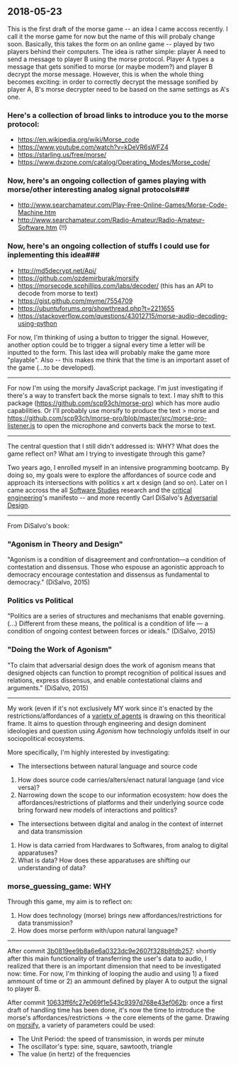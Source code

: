 ## 2018-05-23

This is the first draft of the morse game -- an idea I came accoss recently. I call it the morse game for now but the name of this will probaly change soon. Basically, this takes the form on an online game -- played by two players behind their computers. The idea is rather simple: player A need to send a message to player B using the morse protocol. Player A types a message that gets sonified to morse (or maybe modem?) and player B decrypt the morse message. However, this is when the whole thing becomes exciting: in order to correctly decrypt the message sonified by player A, B's morse decrypter need to be based on the same settings as A's one.

### Here's a collection of broad links to introduce you to the morse protocol: ###

* https://en.wikipedia.org/wiki/Morse_code
* https://www.youtube.com/watch?v=kDeVR6sWFZ4
* https://starling.us/free/morse/
* https://www.dxzone.com/catalog/Operating_Modes/Morse_code/

### Now, here's an ongoing collection of games playing with morse/other interesting analog signal protocols###

* http://www.searchamateur.com/Play-Free-Online-Games/Morse-Code-Machine.htm
* http://www.searchamateur.com/Radio-Amateur/Radio-Amateur-Software.htm (!!)

### Now, here's an ongoing collection of stuffs I could use for inplementing this idea###

* http://md5decrypt.net/Api/
* https://github.com/ozdemirburak/morsify
* https://morsecode.scphillips.com/labs/decoder/ (this has an API to decode from morse to text)
* https://gist.github.com/myme/7554709
* https://ubuntuforums.org/showthread.php?t=2211655
* https://stackoverflow.com/questions/43012715/morse-audio-decoding-using-python

For now, I'm thinking of using a button to trigger the signal. However, another option could be to trigger a signal every time a letter will be inputted to the form. This last idea will probably make the game more "playable". Also -- this makes me think that the time is an important asset of the game (...to be developed).

- - - -

For now I'm using the morsify JavaScript package. I'm just investigating if there's a way to transfert back the morse signals to text. I may shift to this package (https://github.com/scp93ch/morse-pro) which has more audio capabilities. Or I'll probably use morsify to produce the text > morse and https://github.com/scp93ch/morse-pro/blob/master/src/morse-pro-listener.js to open the microphone and converts back the morse to text.

- - - -

The central question that I still didn't addressed is: WHY? What does the game reflect on? What am I trying to investigate through this game?


Two years ago, I enrolled myself in an intensive programming bootcamp. By doing so, my goals were to explore the affordances of source code and approach its intersections with politics x art x design (and so on). Later on I came accross the all [Software Studies](http://dm.ncl.ac.uk/courseblog/files/2010/02/softwarestudies.pdf) research and the [critical engineering](https://criticalengineering.org/)'s manifesto -- and more recently Carl DiSalvo's [Adversarial Design](https://mitpress.mit.edu/books/adversarial-design).

- - - -
From DiSalvo's book:

### "Agonism in Theory and Design" ###

"Agonism is a condition of disagreement and confrontation—a condition of contestation and dissensus. Those who espouse an agonistic approach to democracy encourage contestation and dissensus as fundamental to democracy." (DiSalvo, 2015)

### Politics vs Political ###

"Politics are a series of structures and mechanisms that enable governing. (...) Different from these means, the political is a condition of life — a condition of ongoing contest between forces or ideals." (DiSalvo, 2015)

### "Doing the Work of Agonism" ###

"To claim that adversarial design does the work of agonism means that designed objects can function to prompt recognition of political issues and relations, express dissensus, and enable contestational claims and arguments." (DiSalvo, 2015)

- - - -

My work (even if it's not exclusively MY work since it's enacted by the restrictions/affordances of a [variety of agents](https://www.youtube.com/watch?v=imMthTQLo_Y&t=4s) is drawing on this theoritical frame. It aims to question through engineering and design dominent ideologies and question using *Agonism* how technologiy unfolds itself in our sociopolitical ecosystems.

More specifically, I'm highly interested by investigating:

* The intersections between natural language and source code

1. How does source code carries/alters/enact natural language (and vice versa)?
2. Narrowing down the scope to our information ecosystem: how does the affordances/restrictions of platforms and their underlying source code bring forward new models of interactions and politics?

* The intersections between digital and analog in the context of internet and data transmission

1. How is data carried from Hardwares to Softwares, from analog to digital apparatuses?
2. What is data? How does these apparatuses are shifting our understanding of data?

### morse_guessing_game: WHY ###

Through this game, my aim is to reflect on:
1. How does technology (morse) brings new affordances/restrictions for data transmission?
2. How does morse perform with/upon natural language?

- - - -

After commit [3b0819ee9b8a6e6a0323dc9e2607f328b8fdb257](https://github.com/cyruslk/morse_guessing_game/commit/3b0819ee9b8a6e6a0323dc9e2607f328b8fdb257): shortly after this main functionality of transferring the user's data to audio, I realized that there is an important dimension that need to be investigated now: time. For now, I'm thinking of looping the audio and using 1) a fixed ammount of time or 2) an ammount defined by player A to output the signal to player B.

After commit [10633ff6fc27e069f1e543c9397d768e43ef062b](https://github.com/cyruslk/morse_guessing_game/commit/10633ff6fc27e069f1e543c9397d768e43ef062b): once a first draft of handling time has been done, it's now the time to introduce the morse's affordances/restrictions -> the core elements of the game. Drawing on [morsify](https://github.com/ozdemirburak/morsify), a variety of parameters could be used:

* The Unit Period: the speed of transmission, in words per minute
* The oscillator's type: sine, square, sawtooth, triangle
* The value (in hertz) of the frequencies  
